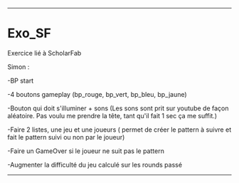  -------------------------------------------------------------------------------------------------------------------------------------------------------------
# Exo_SF
Exercice lié à ScholarFab

Simon :

  -BP start
  
  -4 boutons gameplay (bp_rouge, bp_vert, bp_bleu, bp_jaune)

  -Bouton qui doit s'illuminer + sons (Les sons sont prit sur youtube de façon aléatoire. Pas voulu me prendre la tête, tant qu'il fait 1 sec ça me suffit.)
  
  -Faire 2 listes, une jeu et une joueurs ( permet de créer le pattern à suivre et fait le pattern suivi ou non par le joueur)
  
  -Faire un GameOver si le joueur ne suit pas le pattern 
  
  -Augmenter la difficulté du jeu calculé sur les rounds passé
  
  
-------------------------------------------------------------------------------------------------------------------------------------------------------------


